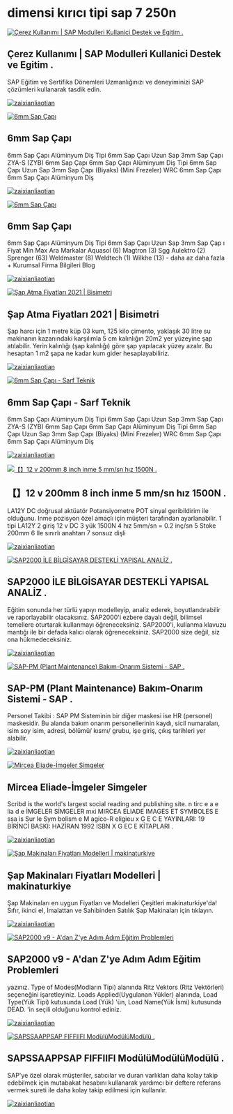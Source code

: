 # dimensi kırıcı tipi sap 7 250n
<a href="https://mnn.zoosnet.net/LR/Chatpre.aspx?id=MNN94995150&p=https://topgrinding.com/" target="_blank">![Çerez Kullanımı | SAP Modulleri Kullanici Destek ve Egitim .](https://github.com/technlg/images/blob/main/11.jpg)</a>
## Çerez Kullanımı | SAP Modulleri Kullanici Destek ve Egitim .
SAP Eğitim ve Sertifika Dönemleri Uzmanlığınızı ve deneyiminizi SAP çözümleri kullanarak tasdik edin.
<a href="https://mnn.zoosnet.net/LR/Chatpre.aspx?id=MNN94995150&p=https://topgrinding.com/" target="_blank"><img src="https://github.com/technlg/images/raw/main/chat11.jpg" alt="zaixianliaotian"/></a><a href="//whatsapp.shibangsoft.com/WhatsApp.php" ><img src="https://github.com/technlg/images/raw/main/chat11.png" alt=""></a>
<a href="https://mnn.zoosnet.net/LR/Chatpre.aspx?id=MNN94995150&p=https://topgrinding.com/" target="_blank">![6mm Sap Çapı](https://github.com/technlg/images/blob/main/18.jpg)</a>
## 6mm Sap Çapı
6mm Sap Çapı Alüminyum Diş Tipi 6mm Sap Çapı Uzun Sap 3mm Sap Çapı ZYA-S (ZYB) 6mm Sap Çapı 6mm Sap Çapı Alüminyum Diş Tipi 6mm Sap Çapı Uzun Sap 3mm Sap Çapı (Biyaks) (Mini Frezeler) WRC 6mm Sap Çapı 6mm Sap Çapı Alüminyum Diş
<a href="https://mnn.zoosnet.net/LR/Chatpre.aspx?id=MNN94995150&p=https://topgrinding.com/" target="_blank"><img src="https://github.com/technlg/images/raw/main/chat11.jpg" alt="zaixianliaotian"/></a><a href="//whatsapp.shibangsoft.com/WhatsApp.php" ><img src="https://github.com/technlg/images/raw/main/chat11.png" alt=""></a>
<a href="https://mnn.zoosnet.net/LR/Chatpre.aspx?id=MNN94995150&p=https://topgrinding.com/" target="_blank">![6mm Sap Çapı](https://github.com/technlg/images/blob/main/26.jpg)</a>
## 6mm Sap Çapı
6mm Sap Çapı Alüminyum Diş Tipi 6mm Sap Çapı Uzun Sap 3mm Sap Çap ı Fiyat Min Max Ara Markalar Aquasol (6) Magtron (3) Sgg Aulektro (2) Sprenger (63) Weldmaster (8) Weldtech (1) Wilkhe (13) - daha az daha fazla + Kurumsal Firma Bilgileri Blog 
<a href="https://mnn.zoosnet.net/LR/Chatpre.aspx?id=MNN94995150&p=https://topgrinding.com/" target="_blank"><img src="https://github.com/technlg/images/raw/main/chat11.jpg" alt="zaixianliaotian"/></a><a href="//whatsapp.shibangsoft.com/WhatsApp.php" ><img src="https://github.com/technlg/images/raw/main/chat11.png" alt=""></a>
<a href="https://mnn.zoosnet.net/LR/Chatpre.aspx?id=MNN94995150&p=https://topgrinding.com/" target="_blank">![Şap Atma Fiyatları 2021 | Bisimetri](https://github.com/technlg/images/blob/main/30.jpg)</a>
## Şap Atma Fiyatları 2021 | Bisimetri
Şap harcı için 1 metre küp 03 kum, 125 kilo çimento, yaklaşık 30 litre su makinanın kazanındaki karşılımla 5 cm kalınlığın 20m2 yer yüzeyine şap atılabilir. Yerin kalınlığı (şap kalınlığı) göre şap yapılacak yüzey azalır. Bu hesaptan 1 m2 şapa ne kadar kum gider hesaplayabiliriz.
<a href="https://mnn.zoosnet.net/LR/Chatpre.aspx?id=MNN94995150&p=https://topgrinding.com/" target="_blank"><img src="https://github.com/technlg/images/raw/main/chat11.jpg" alt="zaixianliaotian"/></a><a href="//whatsapp.shibangsoft.com/WhatsApp.php" ><img src="https://github.com/technlg/images/raw/main/chat11.png" alt=""></a>
<a href="https://mnn.zoosnet.net/LR/Chatpre.aspx?id=MNN94995150&p=https://topgrinding.com/" target="_blank">![6mm Sap Çapı - Sarf Teknik](https://github.com/technlg/images/blob/main/1.jpg)</a>
## 6mm Sap Çapı - Sarf Teknik
6mm Sap Çapı Alüminyum Diş Tipi 6mm Sap Çapı Uzun Sap 3mm Sap Çapı ZYA-S (ZYB) 6mm Sap Çapı 6mm Sap Çapı Alüminyum Diş Tipi 6mm Sap Çapı Uzun Sap 3mm Sap Çapı (Biyaks) (Mini Frezeler) WRC 6mm Sap Çapı 6mm Sap Çapı Alüminyum Diş
<a href="https://mnn.zoosnet.net/LR/Chatpre.aspx?id=MNN94995150&p=https://topgrinding.com/" target="_blank"><img src="https://github.com/technlg/images/raw/main/chat11.jpg" alt="zaixianliaotian"/></a><a href="//whatsapp.shibangsoft.com/WhatsApp.php" ><img src="https://github.com/technlg/images/raw/main/chat11.png" alt=""></a>
<a href="https://mnn.zoosnet.net/LR/Chatpre.aspx?id=MNN94995150&p=https://topgrinding.com/" target="_blank">![【】12 v 200mm 8 inch inme 5 mm/sn hız 1500N .](https://github.com/technlg/images/blob/main/16.jpg)</a>
## 【】12 v 200mm 8 inch inme 5 mm/sn hız 1500N .
LA12Y DC doğrusal aktüatör Potansiyometre POT sinyal geribildirim ile olduğunu. Inme pozisyon özel amaçlı için müşteri tarafından ayarlanabilir. 1 tipi LA12Y 2 giriş 12 v DC 3 yük 1500N 4 hız 5mm/sn = 0.2 inç/sn 5 Stoke 200mm 6 Ile sınırlı anahtarı 7 sonsuz dişli
<a href="https://mnn.zoosnet.net/LR/Chatpre.aspx?id=MNN94995150&p=https://topgrinding.com/" target="_blank"><img src="https://github.com/technlg/images/raw/main/chat11.jpg" alt="zaixianliaotian"/></a><a href="//whatsapp.shibangsoft.com/WhatsApp.php" ><img src="https://github.com/technlg/images/raw/main/chat11.png" alt=""></a>
<a href="https://mnn.zoosnet.net/LR/Chatpre.aspx?id=MNN94995150&p=https://topgrinding.com/" target="_blank">![SAP2000 İLE BİLGİSAYAR DESTEKLİ YAPISAL ANALİZ .](https://github.com/technlg/images/blob/main/41.jpg)</a>
## SAP2000 İLE BİLGİSAYAR DESTEKLİ YAPISAL ANALİZ .
Eğitim sonunda her türlü yapıyı modelleyip, analiz ederek, boyutlandırabilir ve raporlayabilir olacaksınız. SAP2000'i ezbere dayalı değil, bilimsel temellere oturtarak kullanmayı öğreneceksiniz. SAP2000'i, kullanma klavuzu mantığı ile bir defada kalıcı olarak öğreneceksiniz. SAP2000 size değil, siz ona hükmedeceksiniz.
<a href="https://mnn.zoosnet.net/LR/Chatpre.aspx?id=MNN94995150&p=https://topgrinding.com/" target="_blank"><img src="https://github.com/technlg/images/raw/main/chat11.jpg" alt="zaixianliaotian"/></a><a href="//whatsapp.shibangsoft.com/WhatsApp.php" ><img src="https://github.com/technlg/images/raw/main/chat11.png" alt=""></a>
<a href="https://mnn.zoosnet.net/LR/Chatpre.aspx?id=MNN94995150&p=https://topgrinding.com/" target="_blank">![SAP-PM (Plant Maintenance) Bakım-Onarım Sistemi - SAP .](https://github.com/technlg/images/blob/main/28.jpg)</a>
## SAP-PM (Plant Maintenance) Bakım-Onarım Sistemi - SAP .
Personel Takibi : SAP PM Sisteminin bir diğer maskesi ise HR (personel) maskesidir. Bu alanda bakım onarım personellerinin kaydı, sicil numaraları, isim soy isim, adresi, bölümü/ kısmı/ grubu, işe giriş, çıkış tarihleri yer alabilir.
<a href="https://mnn.zoosnet.net/LR/Chatpre.aspx?id=MNN94995150&p=https://topgrinding.com/" target="_blank"><img src="https://github.com/technlg/images/raw/main/chat11.jpg" alt="zaixianliaotian"/></a><a href="//whatsapp.shibangsoft.com/WhatsApp.php" ><img src="https://github.com/technlg/images/raw/main/chat11.png" alt=""></a>
<a href="https://mnn.zoosnet.net/LR/Chatpre.aspx?id=MNN94995150&p=https://topgrinding.com/" target="_blank">![Mircea Eliade-İmgeler Simgeler](https://github.com/technlg/images/blob/main/33.jpg)</a>
## Mircea Eliade-İmgeler Simgeler
Scribd is the world's largest social reading and publishing site. n tirc e a e lia d e İMGELER SİMGELER mxi MIRCEA ELIADE IMAGES ET SYMBOLES E ssa is Sur le Sym bolism e M agico-R eligieu x G E C E YAYINLARI: 19 BİRİNCİ BASKI: HAZİRAN 1992 ISBN X G EC E KİTAPLARI . 
<a href="https://mnn.zoosnet.net/LR/Chatpre.aspx?id=MNN94995150&p=https://topgrinding.com/" target="_blank"><img src="https://github.com/technlg/images/raw/main/chat11.jpg" alt="zaixianliaotian"/></a><a href="//whatsapp.shibangsoft.com/WhatsApp.php" ><img src="https://github.com/technlg/images/raw/main/chat11.png" alt=""></a>
<a href="https://mnn.zoosnet.net/LR/Chatpre.aspx?id=MNN94995150&p=https://topgrinding.com/" target="_blank">![Şap Makinaları Fiyatları Modelleri | makinaturkiye](https://github.com/technlg/images/blob/main/26.jpg)</a>
## Şap Makinaları Fiyatları Modelleri | makinaturkiye
Şap Makinaları en uygun Fiyatları ve Modelleri Çeşitleri makinaturkiye'da! Sıfır, ikinci el, İmalattan ve Sahibinden Satılık Şap Makinaları için tıklayın.
<a href="https://mnn.zoosnet.net/LR/Chatpre.aspx?id=MNN94995150&p=https://topgrinding.com/" target="_blank"><img src="https://github.com/technlg/images/raw/main/chat11.jpg" alt="zaixianliaotian"/></a><a href="//whatsapp.shibangsoft.com/WhatsApp.php" ><img src="https://github.com/technlg/images/raw/main/chat11.png" alt=""></a>
<a href="https://mnn.zoosnet.net/LR/Chatpre.aspx?id=MNN94995150&p=https://topgrinding.com/" target="_blank">![SAP2000 v9 - A'dan Z'ye Adım Adım Eğitim Problemleri](https://github.com/technlg/images/blob/main/41.jpg)</a>
## SAP2000 v9 - A'dan Z'ye Adım Adım Eğitim Problemleri
yazınız. Type of Modes(Modların Tipi) alanında Ritz Vektors (Ritz Vektörleri) seçeneğini işaretleyiniz. Loads Applied(Uygulanan Yükler) alanında, Load Type(Yük Tipi) kutusunda Load (Yük) 'ün, Load Name(Yük İsmi) kutusunda DEAD. 'in seçili olduğunu kontrol ediniz.
<a href="https://mnn.zoosnet.net/LR/Chatpre.aspx?id=MNN94995150&p=https://topgrinding.com/" target="_blank"><img src="https://github.com/technlg/images/raw/main/chat11.jpg" alt="zaixianliaotian"/></a><a href="//whatsapp.shibangsoft.com/WhatsApp.php" ><img src="https://github.com/technlg/images/raw/main/chat11.png" alt=""></a>
<a href="https://mnn.zoosnet.net/LR/Chatpre.aspx?id=MNN94995150&p=https://topgrinding.com/" target="_blank">![SAPSSAAPPSAP FIFFIIFI ModülüModülüModülü .](https://github.com/technlg/images/blob/main/12.jpg)</a>
## SAPSSAAPPSAP FIFFIIFI ModülüModülüModülü .
SAP'ye özel olarak müşteriler, satıcılar ve duran varlıkları daha kolay takip edebilmek için mutabakat hesabını kullanarak yardımcı bir deftere referans vermek sureti ile daha kolay takip edilmesi için kullanılır.
<a href="https://mnn.zoosnet.net/LR/Chatpre.aspx?id=MNN94995150&p=https://topgrinding.com/" target="_blank"><img src="https://github.com/technlg/images/raw/main/chat11.jpg" alt="zaixianliaotian"/></a><a href="//whatsapp.shibangsoft.com/WhatsApp.php" ><img src="https://github.com/technlg/images/raw/main/chat11.png" alt=""></a>
